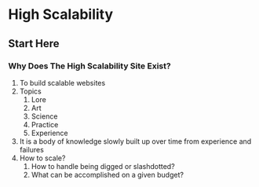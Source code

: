 # High Scalability #
## Start Here ##
### Why Does The High Scalability Site Exist? ###
1. To build scalable websites
2. Topics
	1. Lore
	2. Art
	3. Science
	4. Practice
	5. Experience
3. It is a body of knowledge slowly built up over time from experience and failures
4. How to scale?
	1. How to handle being digged or slashdotted?
	2. What can be accomplished on a given budget?